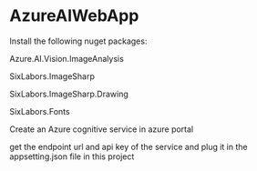 # AzureAIWebApp

Install the following nuget packages:

Azure.AI.Vision.ImageAnalysis

SixLabors.ImageSharp

SixLabors.ImageSharp.Drawing

SixLabors.Fonts

Create an Azure cognitive service in azure portal

get the endpoint url and api key of the service and plug it in the appsetting.json file in this project
